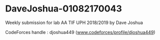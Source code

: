 # DaveJoshua-01082170043
Weekly submission for lab AA TIF UPH 2018/2019 by Dave Joshua

CodeForces handle : djoshua449 (www.codeforces/profile/djoshua449)
